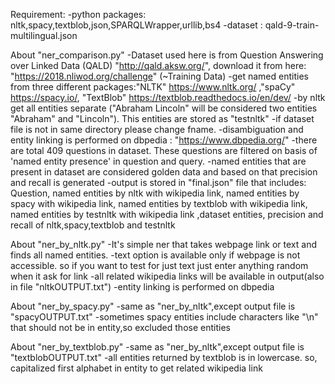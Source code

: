 
Requirement:
-python packages: nltk,spacy,textblob,json,SPARQLWrapper,urllib,bs4
-dataset : qald-9-train-multilingual.json

About "ner_comparison.py"
-Dataset used here is from Question Answering over Linked Data (QALD) "http://qald.aksw.org/", download it from here: "https://2018.nliwod.org/challenge" (~Training Data)
-get named entities from three different packages:"NLTK" https://www.nltk.org/ ,"spaCy" https://spacy.io/, "TextBlob" https://textblob.readthedocs.io/en/dev/
-by nltk get all entities separate ("Abraham Lincoln" will be considered two entities "Abraham" and "Lincoln"). This entities are stored as "testnltk"
-if dataset file is not in same directory please change fname.
-disambiguation and entity linking is performed on dbpedia : "https://www.dbpedia.org/"
-there are total 409 questions in dataset. These questions are filtered on basis of 'named entity presence' in question and query.
-named entities that are present in dataset are considered golden data and based on that precision and recall is generated
-output is stored in "final.json" file that includes: Question, named entities by nltk with wikipedia link, named entities by spacy with wikipedia link, named entities by textblob with wikipedia link, named entities by testnltk with wikipedia link ,dataset entities, precision and recall of nltk,spacy,textblob and testnltk

About "ner_by_nltk.py"
-It's simple ner that takes webpage link or text and finds all named entities.
-text option is available only if webpage is not accessible. so if you want to test for just text just enter anything random when it ask for link
-all related wikipedia links will be available in output(also in file "nltkOUTPUT.txt")
-entity linking is performed on dbpedia

About "ner_by_spacy.py"
-same as "ner_by_nltk",except output file is "spacyOUTPUT.txt"
-sometimes spacy entities include characters like "\n" that should not be in entity,so excluded those entities

About "ner_by_textblob.py"
-same as "ner_by_nltk",except output file is "textblobOUTPUT.txt"
-all entities returned by textblob is in lowercase. so, capitalized first alphabet in entity to get related wikipedia link
